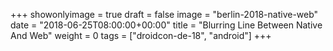 +++
showonlyimage = true
draft = false
image = "berlin-2018-native-web"
date = "2018-06-25T08:00:00+00:00"
title = "Blurring Line Between Native And Web"
weight = 0
tags = ["droidcon-de-18", "android"]
+++

